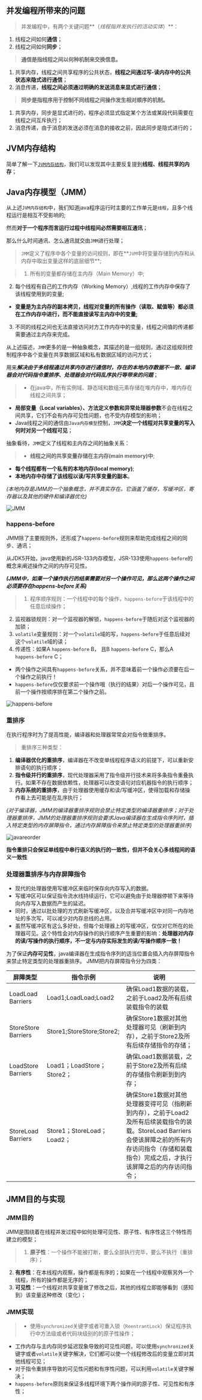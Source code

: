 ## 并发编程所带来的问题

>并发编程中，有两个关键问题**（*线程指并发执行的活动实体*）**：
1. 线程之间如何**通信**；
2. 线程之间如何**同步**；


>**通信是指线程之间以何种机制来交换信息。**
1. 共享内存，线程之间共享程序的公共状态，**线程之间通过写-读内存中的公共状态来隐式进行通信**；
2. 消息传递，**线程之间必须通过明确的发送消息来显式进行通信**；


>**同步是指程序用于控制不同线程之间操作发生相对顺序的机制。**
1. 共享内存，同步是显式进行的，程序必须显式指定某个方法或某段代码需要在线程之间互斥执行；
2. 消息传递，由于消息的发送必须在消息的接收之前，因此同步是隐式进行的；

## JVM内存结构

简单了解一下<a href="#/computer/jvm/jvmstructure" title="JVM内存结构">`JVM内存结构`</a>，我们可以发现其中主要反复提到**线程、线程共享的内存**；

## Java内存模型（JMM）

从上述`JVM内存结构`中，我们知道java程序运行时主要的工作单元是`线程`，且多个线程运行是相互不受影响的;

然而**对于一个程序而言运行过程中线程间必然需要相互通讯**；

那么什么时间通讯、怎么通讯就交由`JMM`进行处理；

>`JMM`定义了程序中各个变量的访问规则，即在**`JVM`中将变量存储到内存和从内存中取出变量这样的底层细节**;

>1. 所有的变量都存储在主内存（Main Memory）中;
2. 每个线程有自己的工作内存（Working Memory）,线程的工作内存中保存了该线程使用到的变量;
  + **变量是为主内存的副本拷贝，线程对变量的所有操作（读取、赋值等）都必须在工作内存中进行，而不能直接读写主内存中的变量;**
3. 不同的线程之间也无法直接访问对方工作内存中的变量，线程之间值的传递都需要通过主内存来完成。

从上述描述，`JMM`更多的是一种抽象概念，其描述的是一组规则，通过这组规则控制程序中各个变量在共享数据区域和私有数据区域的访问方式；

用来***解决由于多线程通过共享内存进行通信时，存在的本地内存数据不一致、编译器会对代码指令重排序、处理器会对代码乱序执行等带来的问题***；

>+ 在java中，所有实例域、静态域和数组元素存储在堆内存中，堆内存在线程之间共享；
  + **局部变量（Local variables）、方法定义参数和异常处理器参数**不会在线程之间共享，它们不会有内存可见性问题，也不受内存模型的影响；
+ Java线程之间的通信由`Java内存模型`控制，`JMM`**决定一个线程对共享变量的写入何时对另一个线程可见**；

抽象看待，`JMM`定义了线程和主内存之间的抽象关系：
>+ **线程之间的共享变量存储在主内存(main memory)中**;
+ **每个线程都有一个私有的本地内存(local memory)**;
+ **本地内存中存储了该线程以读/写共享变量的副本**。

*(本地内存是JMM的一个抽象概念，并不真实存在。它涵盖了缓存，写缓冲区，寄存器以及其他的硬件和编译器优化)*

![JMM](/images/javamemorymodel.png)

### happens-before
JMM除了主要规则外，还形成了`happens-before`规则来帮助完成线程之间的同步、通讯；

从JDK5开始，java使用新的JSR-133内存模型，JSR-133使用`happens-before`的概念来阐述操作之间的内存可见性。

***(JMM中，如果一个操作执行的结果需要对另一个操作可见，那么这两个操作之间必须要存在happens-before关系)***

>1. 程序顺序规则：一个线程中的每个操作，`happens-before`于该线程中的任意后续操作；
2. 监视器锁规则：对一个监视器的解锁，`happens-before`于随后对这个监视器的加锁；
3. `volatile`变量规则：对一个`volatile`域的写，`happens-before`于任意后续对这个`volatile`域的读；
4. 传递性：如果A `happens-before` B， 且B `happens-before` C，那么A `happens-before` C；

+ 两个操作之间具有`happens-before`关系，并不意味着前一个操作必须要在后一个操作之前执行！
+ `happens-before`仅仅要求前一个操作哦（执行的结果）对后一个操作可见，且前一个操作按顺序排在第二个操作之前。

![happens-before](/images/happens-before.png)

### 重排序

在执行程序时为了提高性能，编译器和处理器常常会对指令做重排序。
>重排序三种类型：
1. **编译器优化的重排序**，编译器在不改变单线程程序语义的前提下，可以重新安排语句的执行顺序；
2. **指令级并行的重排序**，现代处理器采用了指令级并行技术来将多条指令重叠执行。如果不存在数据依赖性，处理器可以改变语句对应机器指令的执行顺序；
3. **内存系统的重排序**，由于处理器使用缓存和读/写缓冲区，使得加载和存储操作看上去可能是在乱序执行；

*(对于编译器，JMM的编译器重排序规则会禁止特定类型的编译器重排序；对于处理器重排序，JMM的处理器重排序规则会要求Java编译器在生成指令序列时，插入特定类型的内存屏障指令，通过内存屏障指令来禁止特定类型的处理器重排序)*

![javareorder](/images/javareorder.png)

**指令重排只会保证单线程中串行语义的执行的一致性，但并不会关心多线程间的语义一致性**

### 处理器重排序与内存屏障指令

* 现代的处理器使用写缓冲区来临时保存向内存写入的数据。
* 写缓冲区可以保证指令流水线持续运行，它可以避免由于处理器停顿下来等待向内存写入数据而产生的延迟。
* 同时，通过以批处理的方式刷新写缓冲区，以及合并写缓冲区中对同一内存地址的多次写，可以减少对内存总线的占用。
* 虽然写缓冲区有这么多好处，但每个处理器上的写缓冲区，仅仅对它所在的处理器可见。这个特性会对内存操作的执行顺序产生重要的影响：**处理器对内存的读/写操作的执行顺序，不一定与内存实际发生的读/写操作顺序一致！**


为了保证**内存可见性**，java编译器在生成指令序列的适当位置会插入内存屏障指令来禁止特定类型的处理器重排序。
JMM把内存屏障指令分为四类：
>
屏障类型|指令示例|说明|
---|---|---|
LoadLoad Barriers|Load1;LoadLoad;Load2|确保Load1数据的装载，之前于Load2及所有后续装载指令的装载|
StoreStore Barriers|Store1;StoreStore;Store2;|确保Store1数据对其他处理器可见（刷新到内存），之前于Store2及所有后续存储指令的存储；|
LoadStore Barriers|Load1；LoadStore；Store2；|确保Load1数据装载，之前于Store2及所有后续的存储指令刷新到到内存；|
StoreLoad Barriers|Store1；StoreLoad；Load2；|确保Store1数据对其他处理器变得可见（指刷新到内存），之前于Load2及所有后续装载指令的装载。StoreLoad Barriers会使该屏障之前的所有内存访问指令（存储和装载指令）完成之后，才执行该屏障之后的内存访问指令；|


## JMM目的与实现

### JMM目的

JMM是围绕着在线程并发过程中如何处理可见性、原子性、有序性这三个特性而建立的模型；

>1. **原子性**：一个操作不能被打断，要么全部执行完毕，要么不执行（重排序）；
2. **有序性**：在本线程内观察，操作都是有序的；如果在一个线程中观察另外一个线程，所有的操作都是无序的；
3. **可见性**：一个线程对共享变量做了修改之后，其他的线程立即能够看到（感知到）该变量这种修改（变化）；

### JMM实现

>* 使用`synchronized`关键字或者可重入锁（`ReentrantLock`）保证程序执行中方法级或者代码块级别的的原子性操作；
* 工作内存与主内存同步延迟现象导致的可见性问题，可以使用`synchronized`关键字或者`volatile`关键字解决，它们都可以使一个线程修改后的变量立即对其他线程可见；
* 对于指令重排序导致的可见性问题和有序性问题，可以利用`volatile`关键字解决；
* `happens-before`原则来保证多线程环境下两个操作间的原子性、可见性和有序性；
